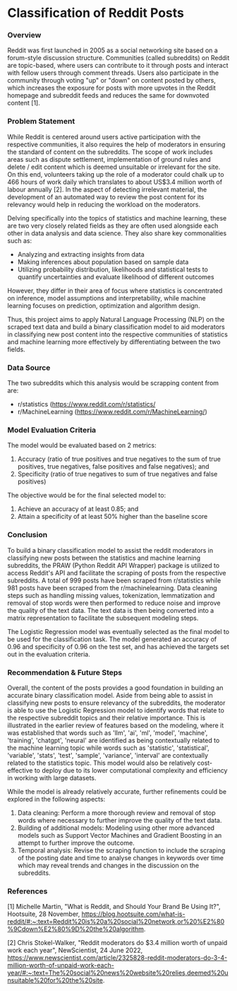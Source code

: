 # Classification of Reddit Posts

### Overview

Reddit was first launched in 2005 as a social networking site based on a forum-style discussion structure. Communities (called subreddits) on Reddit are topic-based, where users can contribute to it through posts and interact with fellow users through comment threads. Users also participate in the community through voting "up" or "down" on content posted by others, which increases the exposure for posts with more upvotes in the Reddit homepage and subreddit feeds and reduces the same for downvoted content [1].

### Problem Statement

While Reddit is centered around users active participation with the respective communities, it also requires the help of moderators in ensuring the standard of content on the subreddits. The scope of work includes areas such as dispute settlement, implementation of ground rules and delete / edit content which is deemed unsuitable or irrelevant for the site. On this end, volunteers taking up the role of a moderator could chalk up to 466 hours of work daily which translates to about US$3.4 million worth of labour annually [2]. In the aspect of detecting irrelevant material, the development of an automated way to review the post content for its relevancy would help in reducing the workload on the moderators.

Delving specifically into the topics of statistics and machine learning, these are two very closely related fields as they are often used alongside each other in data analysis and data science. They also share key commonalities such as:
- Analyzing and extracting insights from data
- Making inferences about population based on sample data
- Utilizing probability distribution, likelihoods and statistical tests to quantify uncertainties and evaluate likelihood of different outcomes

However, they differ in their area of focus where statistics is concentrated on inference, model assumptions and interpretability, while machine learning focuses on prediction, optimization and algorithm design.

Thus, this project aims to apply Natural Language Processing (NLP) on the scraped text data and build a binary classification model to aid moderators in classifying new post content into the respective communities of statistics and machine learning more effectively by differentiating between the two fields.

### Data Source

The two subreddits which this analysis would be scrapping content from are:
- r/statistics (https://www.reddit.com/r/statistics/
- r/MachineLearning (https://www.reddit.com/r/MachineLearning/)

### Model Evaluation Criteria

The model would be evaluated based on 2 metrics:
1. Accuracy (ratio of true positives and true negatives to the sum of true positives, true negatives, false positives and false negatives); and
2. Specificity (ratio of true negatives to sum of true negatives and false positives)

The objective would be for the final selected model to:
1. Achieve an accuracy of at least 0.85; and
2. Attain a specificity of at least 50% higher than the baseline score

### Conclusion

To build a binary classification model to assist the reddit moderators in classifying new posts between the statistics and machine learning subreddits, the PRAW (Python Reddit API Wrapper) package is utilized to access Reddit's API and facilitate the scraping of posts from the respective subreddits. A total of 999 posts have been scraped from r/statistics while 981 posts have been scraped from the r/machinelearning. Data cleaning steps such as handling missing values, tokenization, lemmatization and removal of stop words were then performed to reduce noise and improve the quality of the text data. The text data is then being converted into a matrix representation to facilitate the subsequent modeling steps.

The Logistic Regression model was eventually selected as the final model to be used for the classification task. The model generated an accuracy of 0.96 and specificity of 0.96 on the test set, and has achieved the targets set out in the evaluation criteria.

### Recommendation & Future Steps

Overall, the content of the posts provides a good foundation in building an accurate binary classification model. Aside from being able to assist in classifying new posts to ensure relevancy of the subreddits, the moderator is able to use the Logistic Regression model to identify words that relate to the respective subreddit topics and their relative importance. This is illustrated in the earlier review of features based on the modeling, where it was established that words such as 'llm', 'ai', 'ml', 'model', 'machine', 'training', 'chatgpt', 'neural' are identified as being contextually related to the machine learning topic while words such as 'statistic', 'statistical', 'variable', 'stats', 'test', 'sample', 'variance', 'interval' are contextually related to the statistics topic. This model would also be relatively cost-effective to deploy due to its lower computational complexity and efficiency in working with large datasets.

While the model is already relatively accurate, further refinements could be explored in the following aspects:
1. Data cleaning: Perform a more thorough review and removal of stop words where necessary to further improve the quality of the text data.
2. Building of additional models: Modeling using other more advanced models such as Support Vector Machines and Gradient Boosting in an attempt to further improve the outcome.
3. Temporal analysis: Revise the scraping function to include the scraping of the posting date and time to analyse changes in keywords over time which may reveal trends and changes in the discussion on the subreddits.

### References

[1] Michelle Martin, "What is Reddit, and Should Your Brand Be Using It?", Hootsuite, 28 November, https://blog.hootsuite.com/what-is-reddit/#:~:text=Reddit%20is%20a%20social%20network,or%20%E2%80%9Cdown%E2%80%9D%20the%20algorithm.

[2] Chris Stokel-Walker, "Reddit moderators do $3.4 million worth of unpaid work each year", NewScientist, 24 June 2022, https://www.newscientist.com/article/2325828-reddit-moderators-do-3-4-million-worth-of-unpaid-work-each-year/#:~:text=The%20social%20news%20website%20relies,deemed%20unsuitable%20for%20the%20site.
